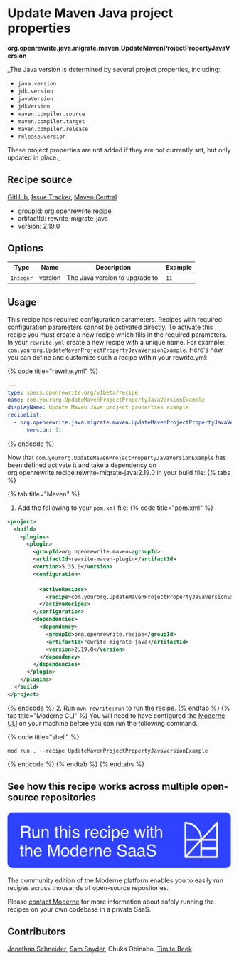 # Update Maven Java project properties

**org.openrewrite.java.migrate.maven.UpdateMavenProjectPropertyJavaVersion**

_The Java version is determined by several project properties, including:

 * `java.version`
 * `jdk.version`
 * `javaVersion`
 * `jdkVersion`
 * `maven.compiler.source`
 * `maven.compiler.target`
 * `maven.compiler.release`
 * `release.version`

 These project properties are not added if they are not currently set, but only updated in place._

## Recipe source

[GitHub](https://github.com/openrewrite/rewrite-migrate-java/blob/main/src/main/java/org/openrewrite/java/migrate/maven/UpdateMavenProjectPropertyJavaVersion.java), [Issue Tracker](https://github.com/openrewrite/rewrite-migrate-java/issues), [Maven Central](https://central.sonatype.com/artifact/org.openrewrite.recipe/rewrite-migrate-java/2.19.0/jar)

* groupId: org.openrewrite.recipe
* artifactId: rewrite-migrate-java
* version: 2.19.0

## Options

| Type | Name | Description | Example |
| -- | -- | -- | -- |
| `Integer` | version | The Java version to upgrade to. | `11` |


## Usage

This recipe has required configuration parameters. Recipes with required configuration parameters cannot be activated directly. To activate this recipe you must create a new recipe which fills in the required parameters. In your `rewrite.yml` create a new recipe with a unique name. For example: `com.yourorg.UpdateMavenProjectPropertyJavaVersionExample`.
Here's how you can define and customize such a recipe within your rewrite.yml:

{% code title="rewrite.yml" %}
```yaml
---
type: specs.openrewrite.org/v1beta/recipe
name: com.yourorg.UpdateMavenProjectPropertyJavaVersionExample
displayName: Update Maven Java project properties example
recipeList:
  - org.openrewrite.java.migrate.maven.UpdateMavenProjectPropertyJavaVersion:
      version: 11
```
{% endcode %}

Now that `com.yourorg.UpdateMavenProjectPropertyJavaVersionExample` has been defined activate it and take a dependency on org.openrewrite.recipe:rewrite-migrate-java:2.19.0 in your build file:
{% tabs %}

{% tab title="Maven" %}
1. Add the following to your `pom.xml` file:
{% code title="pom.xml" %}
```xml
<project>
  <build>
    <plugins>
      <plugin>
        <groupId>org.openrewrite.maven</groupId>
        <artifactId>rewrite-maven-plugin</artifactId>
        <version>5.35.0</version>
        <configuration>
          
          <activeRecipes>
            <recipe>com.yourorg.UpdateMavenProjectPropertyJavaVersionExample</recipe>
          </activeRecipes>
        </configuration>
        <dependencies>
          <dependency>
            <groupId>org.openrewrite.recipe</groupId>
            <artifactId>rewrite-migrate-java</artifactId>
            <version>2.19.0</version>
          </dependency>
        </dependencies>
      </plugin>
    </plugins>
  </build>
</project>
```
{% endcode %}
2. Run `mvn rewrite:run` to run the recipe.
{% endtab %}
{% tab title="Moderne CLI" %}
You will need to have configured the [Moderne CLI](https://docs.moderne.io/moderne-cli/cli-intro) on your machine before you can run the following command.

{% code title="shell" %}
```shell
mod run . --recipe UpdateMavenProjectPropertyJavaVersionExample
```
{% endcode %}
{% endtab %}
{% endtabs %}

## See how this recipe works across multiple open-source repositories

[![Moderne Link Image](/.gitbook/assets/ModerneRecipeButton.png)](https://app.moderne.io/recipes/org.openrewrite.java.migrate.maven.UpdateMavenProjectPropertyJavaVersion)

The community edition of the Moderne platform enables you to easily run recipes across thousands of open-source repositories.

Please [contact Moderne](https://moderne.io/product) for more information about safely running the recipes on your own codebase in a private SaaS.

## Contributors
[Jonathan Schneider](mailto:jkschneider@gmail.com), [Sam Snyder](mailto:sam@moderne.io), Chuka Obinabo, [Tim te Beek](mailto:timtebeek@gmail.com)
